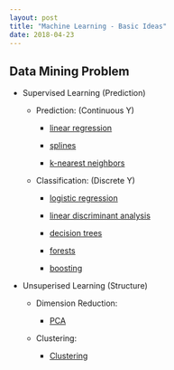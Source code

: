 ```yaml
---
layout: post
title: "Machine Learning - Basic Ideas"
date: 2018-04-23
---
```


## Data Mining Problem

  - Supervised Learning (Prediction)
  
    - Prediction: (Continuous Y)
    
      - [linear regression](https://rachel-lang.github.io/blog/2018/08/14/machine-learning-linear-regression)
          
      - [splines]()
      
      - [k-nearest neighbors]()
    
    - Classification: (Discrete Y)
    
      - [logistic regression]()
      
      - [linear discriminant analysis]()
      
      - [decision trees]()
      
      - [forests]()
      
      - [boosting]()
    
  - Unsuperised Learning (Structure)
  
    - Dimension Reduction:
    
      - [PCA]()
    
    - Clustering:
    
      - [Clustering]()
